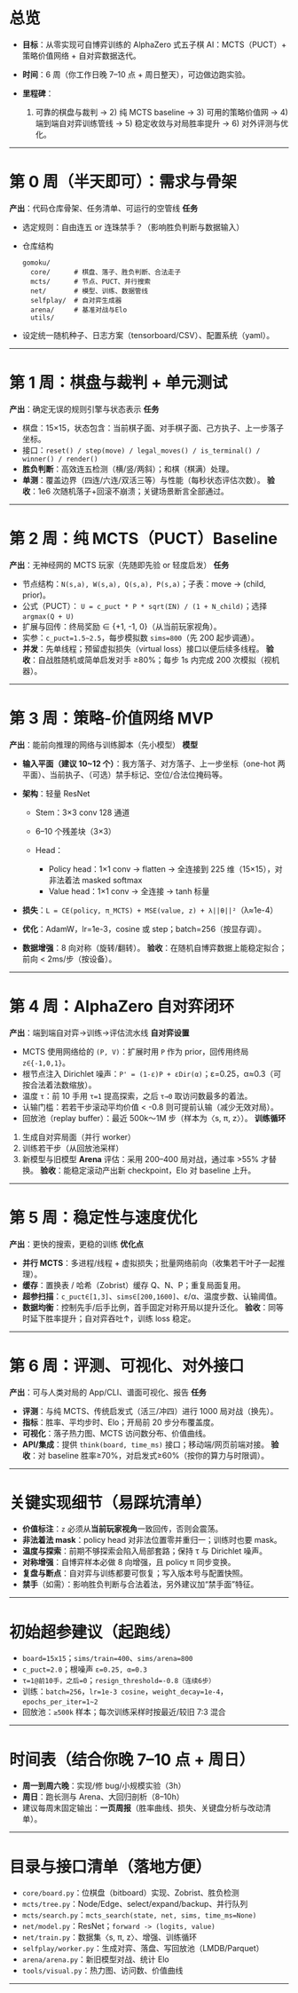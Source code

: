 # 总览

* **目标**：从零实现可自博弈训练的 AlphaZero 式五子棋 AI：MCTS（PUCT）+ 策略价值网络 + 自对弈数据迭代。
* **时间**：6 周（你工作日晚 7–10 点 + 周日整天），可边做边跑实验。
* **里程碑**：

    1. 可靠的棋盘与裁判 → 2) 纯 MCTS baseline → 3) 可用的策略价值网 → 4) 端到端自对弈训练管线 → 5)
       稳定收敛与对局胜率提升 → 6) 对外评测与优化。

---

# 第 0 周（半天即可）：需求与骨架

**产出**：代码仓库骨架、任务清单、可运行的空管线
**任务**

* 选定规则：自由连五 or 连珠禁手？（影响胜负判断与数据输入）
* 仓库结构

  ```
  gomoku/
    core/      # 棋盘、落子、胜负判断、合法走子
    mcts/      # 节点、PUCT、并行搜索
    net/       # 模型、训练、数据管线
    selfplay/  # 自对弈生成器
    arena/     # 基准对战与Elo
    utils/
  ```
* 设定统一随机种子、日志方案（tensorboard/CSV）、配置系统（yaml）。

---

# 第 1 周：棋盘与裁判 + 单元测试

**产出**：确定无误的规则引擎与状态表示
**任务**

* 棋盘：15×15，状态包含：当前棋子面、对手棋子面、己方执子、上一步落子坐标。
* 接口：`reset() / step(move) / legal_moves() / is_terminal() / winner() / render()`
* **胜负判断**：高效连五检测（横/竖/两斜）；和棋（棋满）处理。
* **单测**：覆盖边界（四连/六连/双活三等）与性能（每秒状态评估次数）。
  **验收**：1e6 次随机落子+回滚不崩溃；关键场景断言全部通过。

---

# 第 2 周：纯 MCTS（PUCT）Baseline

**产出**：无神经网的 MCTS 玩家（先随即先验 or 轻度启发）
**任务**

* 节点结构：`N(s,a), W(s,a), Q(s,a), P(s,a)`；子表：move -> (child, prior)。
* 公式（PUCT）：
  `U = c_puct * P * sqrt(ΣN) / (1 + N_child)`；选择 `argmax(Q + U)`
* 扩展与回传：终局奖励 ∈ {+1, -1, 0}（从当前玩家视角）。
* 实参：`c_puct=1.5~2.5`，每步模拟数 `sims=800`（先 200 起步调通）。
* **并发**：先单线程；预留虚拟损失（virtual loss）接口以便后续多线程。
  **验收**：自战胜随机或简单启发对手 ≥80%；每步 1s 内完成 200 次模拟（视机器）。

---

# 第 3 周：策略-价值网络 MVP

**产出**：能前向推理的网络与训练脚本（先小模型）
**模型**

* **输入平面（建议 10\~12 个）**：我方落子、对方落子、上一步坐标（one-hot 两平面）、当前执子、（可选）禁手标记、空位/合法位掩码等。
* **架构**：轻量 ResNet

    * Stem：3×3 conv 128 通道
    * 6–10 个残差块（3×3）
    * Head：

        * Policy head：1×1 conv → flatten → 全连接到 225 维（15×15），对非法着法 masked softmax
        * Value head：1×1 conv → 全连接 → tanh 标量
* **损失**：`L = CE(policy, π_MCTS) + MSE(value, z) + λ||θ||²`（λ≈1e-4）
* **优化**：AdamW，lr=1e-3，cosine 或 step；batch=256（按显存调）。
* **数据增强**：8 向对称（旋转/翻转）。
  **验收**：在随机自博弈数据上能稳定拟合；前向 < 2ms/步（按设备）。

---

# 第 4 周：AlphaZero 自对弈闭环

**产出**：端到端自对弈→训练→评估流水线
**自对弈设置**

* MCTS 使用网络给的 `(P, V)`：扩展时用 `P` 作为 prior，回传用终局 `z∈{-1,0,1}`。
* 根节点注入 Dirichlet 噪声：`P' = (1-ε)P + εDir(α)`；ε=0.25，α≈0.3（可按合法着法数缩放）。
* 温度 `τ`：前 10 手用 `τ=1` 提高探索，之后 `τ→0` 取访问数最多的着法。
* 认输门槛：若若干步滚动平均价值 < -0.8 则可提前认输（减少无效对局）。
* 回放池（replay buffer）：最近 500k～1M 步（样本为〈s, π, z〉）。
  **训练循环**

1. 生成自对弈局面（并行 worker）
2. 训练若干步（从回放池采样）
3. 新模型与旧模型 **Arena** 评估：采用 200–400 局对战，通过率 >55% 才替换。
   **验收**：能稳定滚动产出新 checkpoint，Elo 对 baseline 上升。

---

# 第 5 周：稳定性与速度优化

**产出**：更快的搜索，更稳的训练
**优化点**

* **并行 MCTS**：多进程/线程 + 虚拟损失；批量网络前向（收集若干叶子一起推理）。
* **缓存**：置换表 / 哈希（Zobrist）缓存 Q、N、P；重复局面复用。
* **超参扫描**：`c_puct∈[1,3]`、`sims∈[200,1600]`、ε/α、温度步数、认输阈值。
* **数据均衡**：控制先手/后手比例，首手固定对称开局以提升泛化。
  **验收**：同等时延下胜率提升；自对弈吞吐↑，训练 loss 稳定。

---

# 第 6 周：评测、可视化、对外接口

**产出**：可与人类对局的 App/CLI、谱面可视化、报告
**任务**

* **评测**：与纯 MCTS、传统启发式（活三/冲四）进行 1000 局对战（换先）。
* **指标**：胜率、平均步时、Elo；开局前 20 步分布覆盖度。
* **可视化**：落子热力图、MCTS 访问数分布、价值曲线。
* **API/集成**：提供 `think(board, time_ms)` 接口；移动端/网页前端对接。
  **验收**：对 baseline 胜率≥70%，对启发式≥60%（按你的算力与时限调）。

---

# 关键实现细节（易踩坑清单）

* **价值标注**：`z` 必须从**当前玩家视角**一致回传，否则会震荡。
* **非法着法 mask**：policy head 对非法位置零并重归一；训练时也要 mask。
* **温度与探索**：前期不够探索会陷入局部套路；保持 τ 与 Dirichlet 噪声。
* **对称增强**：自博弈样本必做 8 向增强，且 policy π 同步变换。
* **复盘与断点**：自对弈与训练都要可恢复；写入版本号与配置快照。
* **禁手**（如需）：影响胜负判断与合法着法，另外建议加“禁手面”特征。

---

# 初始超参建议（起跑线）

* `board=15x15`；`sims/train=400`、`sims/arena=800`
* `c_puct=2.0`；根噪声 `ε=0.25, α=0.3`
* `τ=1@前10手，之后=0`；`resign_threshold=-0.8（连续6步）`
* 训练：`batch=256`，`lr=1e-3 cosine`，`weight_decay=1e-4`，`epochs_per_iter=1~2`
* 回放池：`≥500k` 样本；每次训练采样时按最近/较旧 7:3 混合

---

# 时间表（结合你晚 7–10 点 + 周日）

* **周一到周六晚**：实现/修 bug/小规模实验（3h）
* **周日**：跑长测与 Arena、大回归剖析（8–10h）
* 建议每周末固定输出：**一页周报**（胜率曲线、损失、关键盘分析与改动清单）。

---

# 目录与接口清单（落地方便）

* `core/board.py`：位棋盘（bitboard）实现、Zobrist、胜负检测
* `mcts/tree.py`：Node/Edge、select/expand/backup、并行队列
* `mcts/search.py`：`mcts_search(state, net, sims, time_ms=None)`
* `net/model.py`：ResNet；`forward -> (logits, value)`
* `net/train.py`：数据集〈s, π, z〉、增强、训练循环
* `selfplay/worker.py`：生成对弈、落盘、写回放池（LMDB/Parquet）
* `arena/arena.py`：新旧模型对战、统计 Elo
* `tools/visual.py`：热力图、访问数、价值曲线

---